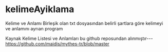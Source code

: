 # kelimeAyiklama
 Kelime ve Anlamı Birleşik olan txt dosyasından belirli şartlara göre  kelimeyi ve anlamını ayrıan program
 
 Kaynak Kelime Listesi ve Anlamları bu github reposundan alınmıştır---
 https://github.com/maidis/mythes-tr/blob/master

